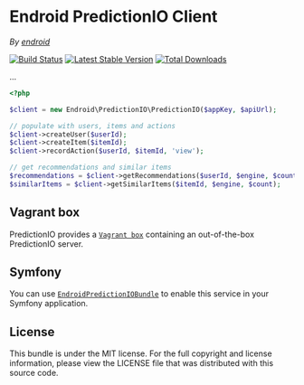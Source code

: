 Endroid PredictionIO Client
===========================

*By [endroid](http://endroid.nl/)*

[![Build Status](https://secure.travis-ci.org/endroid/PredictionIO.png)](http://travis-ci.org/endroid/PredictionIO)
[![Latest Stable Version](https://poser.pugx.org/endroid/prediction-io/v/stable.png)](https://packagist.org/packages/endroid/prediction-io)
[![Total Downloads](https://poser.pugx.org/endroid/prediction-io/downloads.png)](https://packagist.org/packages/endroid/prediction-io)

...

```php
<?php

$client = new Endroid\PredictionIO\PredictionIO($appKey, $apiUrl);

// populate with users, items and actions
$client->createUser($userId);
$client->createItem($itemId);
$client->recordAction($userId, $itemId, 'view');

// get recommendations and similar items
$recommendations = $client->getRecommendations($userId, $engine, $count);
$similarItems = $client->getSimilarItems($itemId, $engine, $count);

```

## Vagrant box

PredictionIO provides a [`Vagrant box`](http://docs.prediction.io/current/installation/install-predictionio-with-virtualbox-vagrant.html)
containing an out-of-the-box PredictionIO server.

## Symfony

You can use [`EndroidPredictionIOBundle`](https://github.com/endroid/EndroidPredictionIOBundle) to enable this service in your Symfony application.

## License

This bundle is under the MIT license. For the full copyright and license information, please view the LICENSE file that
was distributed with this source code.
